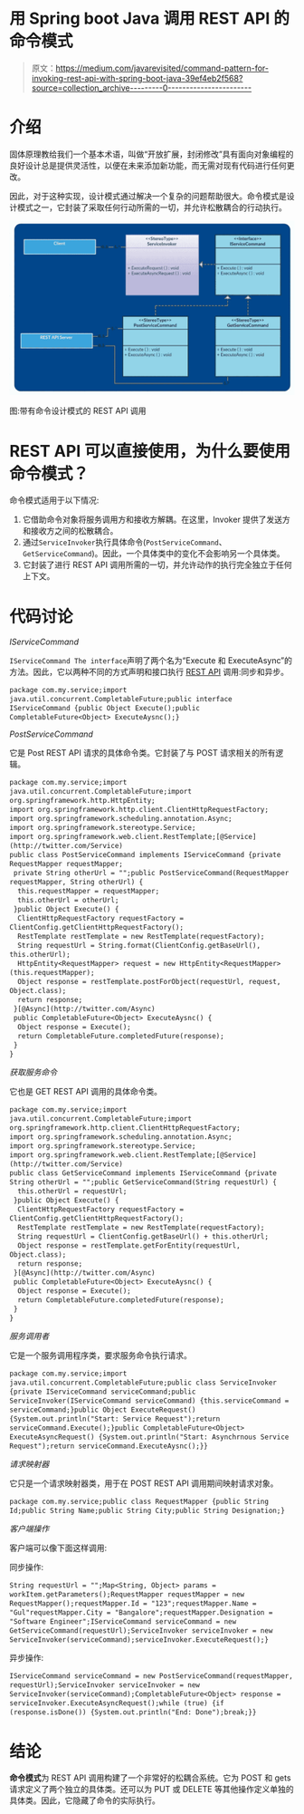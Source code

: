 # 用 Spring boot Java 调用 REST API 的命令模式

> 原文：<https://medium.com/javarevisited/command-pattern-for-invoking-rest-api-with-spring-boot-java-39ef4eb2f568?source=collection_archive---------0----------------------->

# 介绍

固体原理教给我们一个基本术语，叫做“开放扩展，封闭修改”具有面向对象编程的良好设计总是提供灵活性，以便在未来添加新功能，而无需对现有代码进行任何更改。

因此，对于这种实现，设计模式通过解决一个复杂的问题帮助很大。命令模式是设计模式之一，它封装了采取任何行动所需的一切，并允许松散耦合的行动执行。

[![](img/afd1433d56dde5fb146ff2a1c02af89f.png)](https://medium.com/javarevisited/top-5-books-and-courses-to-learn-restful-web-services-in-java-using-spring-mvc-and-spring-boot-79ec4b351d12)

图:带有命令设计模式的 REST API 调用

# REST API 可以直接使用，为什么要使用命令模式？

命令模式适用于以下情况:

1.  它借助命令对象将服务调用方和接收方解耦。在这里，Invoker 提供了发送方和接收方之间的松散耦合。
2.  通过`ServiceInvoker`执行具体命令(`PostServiceCommand`、`GetServiceCommand`)。因此，一个具体类中的变化不会影响另一个具体类。
3.  它封装了进行 REST API 调用所需的一切，并允许动作的执行完全独立于任何上下文。

# 代码讨论

*IServiceCommand*

`IServiceCommand The interface`声明了两个名为“Execute 和 ExecuteAsync”的方法。因此，它以两种不同的方式声明和接口执行 [REST API](/javarevisited/why-java-developer-should-use-spring-to-develop-restful-web-services-efe36d7a6727) 调用:同步和异步。

```
package com.my.service;import java.util.concurrent.CompletableFuture;public interface IServiceCommand {public Object Execute();public CompletableFuture<Object> ExecuteAysnc();}
```

*PostServiceCommand*

它是 Post REST API 请求的具体命令类。它封装了与 POST 请求相关的所有逻辑。

```
package com.my.service;import java.util.concurrent.CompletableFuture;import org.springframework.http.HttpEntity;
import org.springframework.http.client.ClientHttpRequestFactory;
import org.springframework.scheduling.annotation.Async;
import org.springframework.stereotype.Service;
import org.springframework.web.client.RestTemplate;[@Service](http://twitter.com/Service)
public class PostServiceCommand implements IServiceCommand {private RequestMapper requestMapper;
 private String otherUrl = "";public PostServiceCommand(RequestMapper requestMapper, String otherUrl) {
  this.requestMapper = requestMapper;
  this.otherUrl = otherUrl;
 }public Object Execute() {
  ClientHttpRequestFactory requestFactory = ClientConfig.getClientHttpRequestFactory();
  RestTemplate restTemplate = new RestTemplate(requestFactory);
  String requestUrl = String.format(ClientConfig.getBaseUrl(), this.otherUrl);
  HttpEntity<RequestMapper> request = new HttpEntity<RequestMapper>(this.requestMapper);
  Object response = restTemplate.postForObject(requestUrl, request, Object.class);
  return response;
 }[@Async](http://twitter.com/Async)
 public CompletableFuture<Object> ExecuteAysnc() {
  Object response = Execute();
  return CompletableFuture.completedFuture(response);
 }
}
```

*获取服务命令*

它也是 GET REST API 调用的具体命令类。

```
package com.my.service;import java.util.concurrent.CompletableFuture;import org.springframework.http.client.ClientHttpRequestFactory;
import org.springframework.scheduling.annotation.Async;
import org.springframework.stereotype.Service;
import org.springframework.web.client.RestTemplate;[@Service](http://twitter.com/Service)
public class GetServiceCommand implements IServiceCommand {private String otherUrl = "";public GetServiceCommand(String requestUrl) {
  this.otherUrl = requestUrl;
 }public Object Execute() {
  ClientHttpRequestFactory requestFactory = ClientConfig.getClientHttpRequestFactory();
  RestTemplate restTemplate = new RestTemplate(requestFactory);
  String requestUrl = ClientConfig.getBaseUrl() + this.otherUrl;
  Object response = restTemplate.getForEntity(requestUrl, Object.class);
  return response;
 }[@Async](http://twitter.com/Async)
 public CompletableFuture<Object> ExecuteAysnc() {
  Object response = Execute();
  return CompletableFuture.completedFuture(response);
 }
}
```

*服务调用者*

它是一个服务调用程序类，要求服务命令执行请求。

```
package com.my.service;import java.util.concurrent.CompletableFuture;public class ServiceInvoker {private IServiceCommand serviceCommand;public ServiceInvoker(IServiceCommand serviceCommand) {this.serviceCommand = serviceCommand;}public Object ExecuteRequest() {System.out.println("Start: Service Request");return serviceCommand.Execute();}public CompletableFuture<Object> ExecuteAsyncRequest() {System.out.println("Start: Asynchrnous Service Request");return serviceCommand.ExecuteAysnc();}}
```

*请求映射器*

它只是一个请求映射器类，用于在 POST REST API 调用期间映射请求对象。

```
package com.my.service;public class RequestMapper {public String Id;public String Name;public String City;public String Designation;}
```

*客户端操作*

客户端可以像下面这样调用:

同步操作:

```
String requestUrl = "";Map<String, Object> params = workItem.getParameters();RequestMapper requestMapper = new RequestMapper();requestMapper.Id = "123";requestMapper.Name = "Gul"requestMapper.City = "Bangalore";requestMapper.Designation = "Software Engineer";IServiceCommand serviceCommand = new GetServiceCommand(requestUrl);ServiceInvoker serviceInvoker = new ServiceInvoker(serviceCommand);serviceInvoker.ExecuteRequest();}
```

异步操作:

```
IServiceCommand serviceCommand = new PostServiceCommand(requestMapper, requestUrl);ServiceInvoker serviceInvoker = new ServiceInvoker(serviceCommand);CompletableFuture<Object> response = serviceInvoker.ExecuteAsyncRequest();while (true) {if (response.isDone()) {System.out.println("End: Done");break;}}
```

# 结论

**命令模式**为 REST API 调用构建了一个非常好的松耦合系统。它为 POST 和 gets 请求定义了两个独立的具体类。还可以为 PUT 或 DELETE 等其他操作定义单独的具体类。因此，它隐藏了命令的实际执行。
